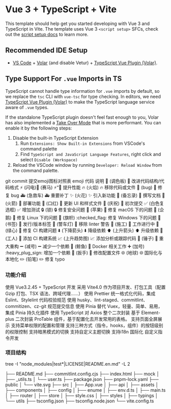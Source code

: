 # Vue 3 + TypeScript + Vite

This template should help get you started developing with Vue 3 and TypeScript in Vite. The template uses Vue 3 `<script setup>` SFCs, check out the [script setup docs](https://v3.vuejs.org/api/sfc-script-setup.html#sfc-script-setup) to learn more.

## Recommended IDE Setup

- [VS Code](https://code.visualstudio.com/) + [Volar](https://marketplace.visualstudio.com/items?itemName=Vue.volar) (and disable Vetur) + [TypeScript Vue Plugin (Volar)](https://marketplace.visualstudio.com/items?itemName=Vue.vscode-typescript-vue-plugin).

## Type Support For `.vue` Imports in TS

TypeScript cannot handle type information for `.vue` imports by default, so we replace the `tsc` CLI with `vue-tsc` for type checking. In editors, we need [TypeScript Vue Plugin (Volar)](https://marketplace.visualstudio.com/items?itemName=Vue.vscode-typescript-vue-plugin) to make the TypeScript language service aware of `.vue` types.

If the standalone TypeScript plugin doesn't feel fast enough to you, Volar has also implemented a [Take Over Mode](https://github.com/johnsoncodehk/volar/discussions/471#discussioncomment-1361669) that is more performant. You can enable it by the following steps:

1. Disable the built-in TypeScript Extension
   1. Run `Extensions: Show Built-in Extensions` from VSCode's command palette
   2. Find `TypeScript and JavaScript Language Features`, right click and select `Disable (Workspace)`
2. Reload the VSCode window by running `Developer: Reload Window` from the command palette.


git commit 提交emoji图标对照表
emoji	代码	说明
🎨 (调色板)	:art:	改进代码结构/代码格式
⚡️ (闪电)🐎 (赛马)	:zap:“:racehorse:	提升性能
🔥 (火焰)	:fire:	移除代码或文件
🐛 (bug)	:bug:	修复 bug
🚑 (急救车)	:ambulance:	重要补丁
✨ (火花)	:sparkles:	引入新功能
📝 (备忘录)	:memo:	撰写文档
🚀 (火箭)	:rocket:	部署功能
💄 (口红)	:lipstick:	更新 UI 和样式文件
🎉 (庆祝)	:tada:	初次提交
✅ (白色复选框)	:white_check_mark:	增加测试
🔒 (锁)	:lock:	修复安全问题
🍎 (苹果)	:apple:	修复 macOS 下的问题
🐧 (企鹅)	:penguin:	修复 Linux 下的问题
🏁 (旗帜)	:checked_flag:	修复 Windows 下的问题
🔖 (书签)	:bookmark:	发行/版本标签
🚨 (警车灯)	:rotating_light:	移除 linter 警告
🚧 (施工)	:construction:	工作进行中
💚 (绿心)	:green_heart:	修复 CI 构建问题
⬇️ (下降箭头)	:arrow_down:	降级依赖
⬆️ (上升箭头)	:arrow_up:	升级依赖
👷 (工人)	:construction_worker:	添加 CI 构建系统
📈 (上升趋势图)	:chart_with_upwards_trend:	添加分析或跟踪代码
🔨 (锤子)	:hammer:	重大重构
➖ (减号)	:heavy_minus_sign:	减少一个依赖
🐳 (鲸鱼)	:whale:	Docker 相关工作
➕ (加号)	:heavy_plug_sign:	增加一个依赖
🔧 (扳手)	:wrench:	修改配置文件
🌐 (地球)	:globe_with_meridians:	国际化与本地化
✏️ (铅笔)	:pencil2:	修复 typo


### 功能介绍

使用 Vue3.2.45 + TypeScript 开发
采用 Vite4.0 作为项目开发、打包工具（配置 Gzip 打包、TSX 语法、跨域代理……）
使用 Prettier 统一格式化代码，集成 Eslint、Stylelint 代码校验规范
使用 husky、lint-staged、commitlint、commitizen、cz-git 规范提交信息
使用 Pinia 替代 Vuex，轻量、简单、易用， 集成 Pinia 持久化插件
使用 TypeScript 对 Axios 整个二次封装
基于 Element-plus 二次封装 ProTable 组件，基于配置化去开发常用的表格。
支持页面全屏展示
支持菜单权限的配置和管理
支持三种方式（指令，hooks，组件）的按钮级别的权限控制
支持暗黑模式的切换
支持自定义主题切换
支持i18n 国际化
自定义指令开发

### 项目结构

tree -I "node_modules|test*|LICENSE|README.en.md" -L 2

├── README.md
├── commitlint.config.cjs
├── index.html
├── mock
│   ├── _utils.ts
│   └── user.ts
├── package.json
├── pnpm-lock.yaml
├── public
│   └── vite.svg
├── src
│   ├── App.vue
│   ├── api
│   ├── assets
│   ├── components
│   ├── config
│   ├── enume
│   ├── env.d.ts
│   ├── main.ts
│   ├── router
│   ├── store
│   ├── style.css
│   ├── styles
│   ├── typings
│   └── utils
├── tsconfig.json
├── tsconfig.node.json
└── vite.config.ts